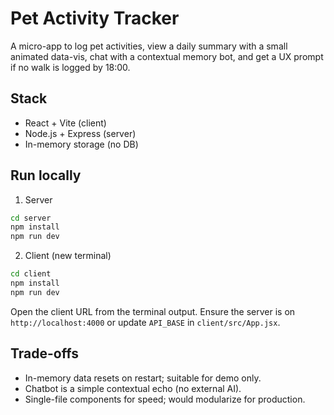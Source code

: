 # Pet Activity Tracker

A micro-app to log pet activities, view a daily summary with a small animated data-vis, chat with a contextual memory bot, and get a UX prompt if no walk is logged by 18:00.

## Stack

- React + Vite (client)
- Node.js + Express (server)
- In-memory storage (no DB)

## Run locally

1) Server

```bash
cd server
npm install
npm run dev
```

2) Client (new terminal)

```bash
cd client
npm install
npm run dev
```

Open the client URL from the terminal output. Ensure the server is on `http://localhost:4000` or update `API_BASE` in `client/src/App.jsx`.

## Trade-offs

- In-memory data resets on restart; suitable for demo only.
- Chatbot is a simple contextual echo (no external AI).
- Single-file components for speed; would modularize for production.
